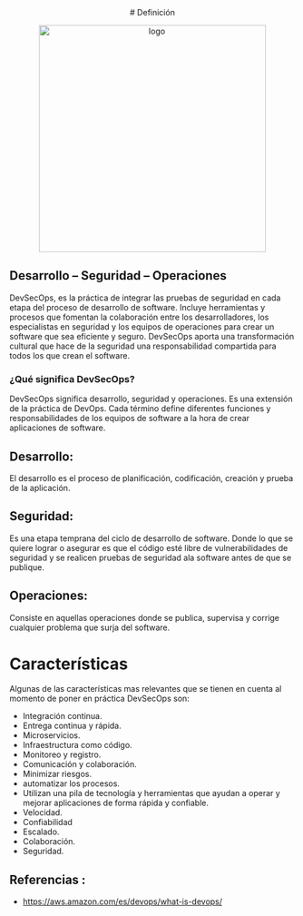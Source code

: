 
<center>
# Definición 
</center>

<p align="center"><img src="https://github.com/CindyFonck/Devops_23/blob/main/Cindyfonseca/img/dos.png" alt="logo" width="400"/></p>


## Desarrollo – Seguridad – Operaciones

DevSecOps, es la práctica de integrar las pruebas de seguridad en cada etapa del proceso de desarrollo de software. Incluye herramientas y procesos que fomentan la colaboración entre los desarrolladores, los especialistas en seguridad y los equipos de operaciones para crear un software que sea eficiente y seguro. DevSecOps aporta una transformación cultural que hace de la seguridad una responsabilidad compartida para todos los que crean el software.

### **¿Qué significa DevSecOps?**
DevSecOps significa desarrollo, seguridad y operaciones. Es una extensión de la práctica de DevOps. Cada término define diferentes funciones y responsabilidades de los equipos de software a la hora de crear aplicaciones de software.

## **Desarrollo:**
El desarrollo es el proceso de planificación, codificación, creación y prueba de la aplicación.

## **Seguridad:**
Es una etapa temprana del ciclo de desarrollo de software. Donde lo que se quiere lograr o asegurar es que el código esté libre de vulnerabilidades de seguridad y se realicen pruebas de seguridad ala software antes de que se publique. 

## **Operaciones:**
Consiste en aquellas operaciones donde se publica, supervisa y corrige cualquier problema que surja del software.

# Características

Algunas de las características mas relevantes que se tienen en cuenta al momento de poner en práctica DevSecOps son:

<div>
<ul>
<li> Integración continua.</li>
<li> Entrega continua y rápida.</li>
<li> Microservicios.</li>
<li> Infraestructura como código.</li>
<li> Monitoreo y registro.</li>
<li> Comunicación y colaboración.</li>
<li> Minimizar riesgos.</li>
<li> automatizar los procesos.</li>
<li> Utilizan una pila de tecnología y herramientas que ayudan a operar y mejorar aplicaciones de forma rápida y   confiable.</li>
<li> Velocidad.</li>
<li> Confiabilidad</li>
<li> Escalado.</li>	
<li> Colaboración.</li>	
<li> Seguridad.</li>	
</ul>
</div>

## Referencias :

- <https://aws.amazon.com/es/devops/what-is-devops/>



